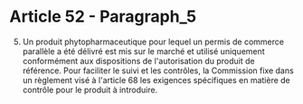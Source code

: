 # Article 52 - Paragraph_5

5. Un produit phytopharmaceutique pour lequel un permis de commerce parallèle a été délivré est mis sur le marché et utilisé uniquement conformément aux dispositions de l'autorisation du produit de référence. Pour faciliter le suivi et les contrôles, la Commission fixe dans un règlement visé à l'article 68 les exigences spécifiques en matière de contrôle pour le produit à introduire.
